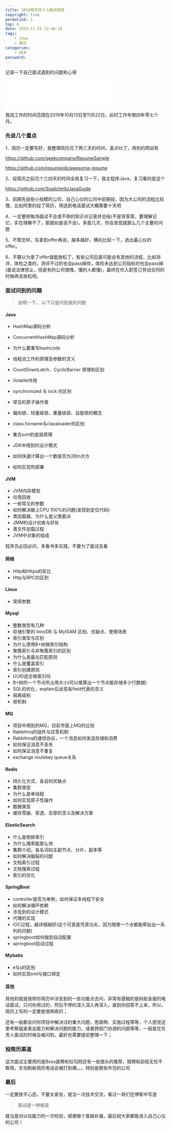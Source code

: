 ```yaml
---
title: 2019程序员个人面试随笔
copyright: true
permalink: 1
top: 0
date: 2019-11-25 22:48:18
tags:
	- Java
	- 面试
categories:
	- 技术
password:
---
```


记录一下自己面试遇到的问题和心得

<!--more-->

<iframe frameborder="no" border="0" marginwidth="0" marginheight="0" width=330 height=86 src="//music.163.com/outchain/player?type=2&id=65555&auto=1&height=66"></iframe>

我找工作的时间范围在2019年10月13日至11月22日，此时工作年限四年零七个月。

### 先说几个重点

1、简历一定要写好，我整理简历花了两三天的时间，差点吐了，用到的网站有

https://github.com/geekcompany/ResumeSample

https://github.com/resumejob/awesome-resume

2、投简历之前花个三四天的时间全局复习一下，我主程序Java，复习看的是这个

https://github.com/Snailclimb/JavaGuide

3、前期先投些小规模的公司，自己心仪的公司中前期投，因为大公司的流程比较慢，比如阿里的投了简历，筛选到电话面试大概需要十天吧

4、一定要把每场面试不会或不熟的知识点记录并总结(不是背答案，要理解记忆，实在理解不了，那就如是说不会)，多面几次，你会发现就那么几个主要的问题

5、不管怎样，先拿到offer再说，越多越好，横向比较一下，选出最心仪的offer。

6、不要以为拿了offer就能放松了，有些公司后面可能会有其他的流程，比如测评、体检之类的，测评不过的也会pass掉你，体检未达到公司指标的也会pass掉(虽说法律禁止，但是有的公司很拽，懂的人都懂)，最终在你入职签订劳动合同的时候再去放松吧。



### 面试问到的问题

> 说明一下， 以下只是问到我的问题

#### Java

- HashMap源码分析

- ConcurrentHashMap源码分析 

- 为什么要重写hashcode

- 线程池工作的原理及参数的含义

- CountDownLatch、CyclicBarrier 原理和区别

- Volatile作用

- synchronized 与 lock 的区别

- 常见的原子操作类

- 偏向锁、轻量级锁、重量级锁、自旋锁的概念

- class.forname与classloader的区别

- 集合sort的底层原理

- JDK中用到的设计模式

- 如何快速计算出一个数是否为2的n次方

- 如何实现热部署

    

#### JVM

- JVM内存模型
- 垃圾回收
- 一些常见的参数
- 如何解决献上CPU 100%的问题(发现到定位代码)
- 类加载器、为什么是父类委派
- JMM的设计初衷与好处
- 类文件加载过程
- JVM中对象的组成

程序员必回必问，多看书多实践，不要为了面试去看

#### 网络

- Http和Https的却比
- Http与RPC的区别

#### Linux

- 常用参数

#### Mysql

- 整数类型有几种
- 存储引擎的 InnoDB 与 MyISAM 区别、优缺点、使用场景
- 索引类型与区别
- 为什么使用B+树做索引结构
- 聚簇索引与非聚簇索引的区别
- 为什么是最左匹配原则
- 什么是覆盖索引
- 索引创建原则
- UUID适合做索引吗
- B+树的一个节点所占用大小(可以推算出一个节点能存储多少行数据)
- SQL的优化，explain后出现各field代表的含义
- 隔离级别
- 锁机制

#### MQ

- 项目中用到的MQ，目前市面上MQ的比较
- Rabbitmq的组件与应答机制
- Rabbitmq的通信协议，一个消息如何发送存储和消费
- 如何保证消息不丢失
- 如何保证消息不重复
- exchange routekey queue关系

#### Redis

- 持久化方式、各自的优缺点
- 集群类型
- 为什么是单线程
- 如何实现原子性操作
- 数据类型
- 缓存雪崩、穿透、击穿的含义及解决方案

#### ElasticSearch

- 什么是倒排索引
- 为什么搜索能那么快
- 集群介绍，各名词如主副节点、分片、副本等
- 如何解决脑裂的问题
- 文档索引过程
- 文档搜索过程
- 索引的优化

#### SpringBoot

- controller是否为单例，如何保证多线程下安全
- 如何解决循环依赖
- 涉及到的设计模式
- 代理的实现
- IOC过程，越详细越好(这个可真是凭真功夫，因为随便一个点都能牵扯出一系列的问题)
- springboot如何做到自动配置
- springboot启动过程

#### Mybatis

- `#`与`$`的区别
- 如何实现xml与接口绑定

#### 其他

其他的就是按照你简历中涉及到的一些功能点去问，非常有感触的是蚂蚁金服的电话面试，只问你用过的，然后不停的深入深入再深入，直到你回答不上来，所以，简历上写的一定要是很熟练的；

还有一般都会问你项目中解决过的重大问题，思路啊、实施过程等等，个人感觉这里考察就是表达能力和解决问题的能力，或者跨部门协调的问题等等，一般是在负责人面试的时候会被问到，最好也需要提前整理一下；

### 投简历渠道

这次面试主要用的是Boss直聘和拉勾网还有一些猎头的推荐，猎聘和前程无忧不敢用，生怕刷新简历电话会被打到爆。。。特别是那些外包的公司

### 最后

一定要放平心态，不要太紧张，就当一次技术交流，看过一哥们在博客中写道

> 面试是一种蜕变

就当是对以往能力的一次检验，顺便做个查缺补漏，最后祝大家都能进入自己心仪的公司！
